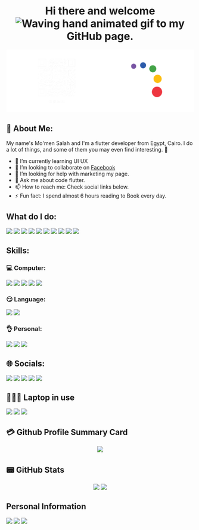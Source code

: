 
<h1 align="center"> 
  Hi there and welcome 
  <img src="https://raw.githubusercontent.com/nixin72/nixin72/master/wave.gif" 
     alt="Waving hand animated gif"
     height="45"
     width="45" />
  to my GitHub page.
</h1>
    
<img src="/backgrond.png">

## 💫 About Me:
My name's Mo'men Salah and I'm a flutter developer from Egypt, Cairo. I do a lot of things, and some of them you may even find interesting. 🤞
<!-- - 🔭 I’m currently working on ... -->
- 🌱 I’m currently learning UI UX
- 👯 I’m looking to collaborate on [Facebook](https://www.facebook.com/people/Artisan-Touch/61563443036247/) 
- 🤔 I’m looking for help with marketing my page.
- 💬 Ask me about code flutter.
- 📫 How to reach me: Check social links below.
- ⚡ Fun fact: I spend almost 6 hours reading to Book every day.


## What do I do:
<p>
  <img src="https://img.shields.io/badge/flutter-02569B?logo=flutter&logoColor=white&style=for-the-badge">
  <img src="https://img.shields.io/badge/dart-0175C2?logo=dart&logoColor=white&style=for-the-badge">
  <img src="https://img.shields.io/badge/firebase-DD2C00?logo=firebase&logoColor=white&style=for-the-badge">
  <img src="https://img.shields.io/badge/getx-8A2BE2?logo=getx&logoColor=white&style=for-the-badge">
  <img src="https://img.shields.io/badge/sqlite-003B57?logo=sqlite&logoColor=white&style=for-the-badge">
  <img src="https://img.shields.io/badge/python-3776AB?logo=python&logoColor=white&style=for-the-badge">
  <img src="https://img.shields.io/badge/c++-00599C?logo=cplusplus&logoColor=white&style=for-the-badge">
  <img src="https://img.shields.io/badge/html-E34F26?logo=html5&logoColor=white&style=for-the-badge">
  <img src="https://img.shields.io/badge/css-663399?logo=css&logoColor=white&style=for-the-badge">
  <img src="https://img.shields.io/badge/php-777BB4?logo=php&logoColor=white&style=for-the-badge">
  <!-- style =>  plastic  or  flat  or  flat-square  or  for-the-badge  or  social  -->
</p>

## Skills:
### 💻 Computer:
<p>
  <img src="https://img.shields.io/badge/Avid_internet_user-000000?style=for-the-badge&logoColor=white"/>
  <img src="https://img.shields.io/badge/Microsoft_Office-083FA6?logo=libreofficewriter&style=for-the-badge&logoColor=white"/>
  <img src="https://img.shields.io/badge/Adobe_Photoshop-50b2fd?style=for-the-badge&logoColor=white"/>
  <img src="https://img.shields.io/badge/Adobe_Illustrator-ff7c00?style=for-the-badge&logoColor=white"/>
  <img src="https://img.shields.io/badge/draw_io-CB6D30?style=for-the-badge&logo=libreofficedraw&logoColor=white"/> 
</p>

### 😏 Language:
<p>
  <img src="https://img.shields.io/badge/English-Good_Writing_&_conversational-333333?style=for-the-badge&logoColor=white"/>
  <img src="https://img.shields.io/badge/Arabic-Natives-333333?style=for-the-badge&logoColor=white"/>
</p>

### 👌 Personal:
<p>
  <img src="https://img.shields.io/badge/Attention_to_detail-333333?style=for-the-badge&logoColor=white"/>
  <img src="https://img.shields.io/badge/Efficiency-333333?style=for-the-badge&logoColor=white"/>
  <img src="https://img.shields.io/badge/Reliability-333333?style=for-the-badge&logoColor=white"/>
</p>

## 🌐 Socials:
[![](https://img.shields.io/badge/linkedin-0077B5?logo=linkedin&logoColor=white&style=for-the-badge)](https://www.linkedin.com/in/momen-salah-15584b283)
[![](https://img.shields.io/badge/stackoverflow-F58025?logo=stackoverflow&logoColor=white&style=for-the-badge)](https://stackoverflow.com/users/23034141/momen-salah)
[![](https://img.shields.io/badge/facebook-0866FF?logo=facebook&logoColor=white&style=for-the-badge)](https://www.facebook.com/momen.salah.503/)
[![](https://img.shields.io/badge/instagram-FF0069?logo=instagram&logoColor=white&style=for-the-badge)](https://www.instagram.com/momensalah919[/)
[![](https://img.shields.io/badge/whatsapp-25D366?logo=whatsapp&logoColor=white&style=for-the-badge)](https://api.whatsapp.com/send/?phone=201114613845&text&type=phone_number&app_absent=0)

## 👨🏻‍💻 Laptop in use
<!-- ## 👨🏻‍💻 Laptop in use & Favorite Terminal -->
<p>
  <img src="https://img.shields.io/badge/HP-ProBook_450_G5-333333?style=for-the-badge&logo=hp&logoColor=white"/> 
  <img src="https://img.shields.io/badge/Windows_10_Pro-000000?style=for-the-badge&logo=Windows_10&logoColor=white"/> 
  <img src="https://img.shields.io/badge/core_i5-000000?style=for-the-badge&logo=intel&logoColor=white"/>
</p>

<!-- ## 🛒 Apps on Store -->

## 💳 Github Profile Summary Card
<p align="center">
  <img src="https://github-profile-summary-cards.vercel.app/api/cards/profile-details?username=MemoSala&theme=vue"/>
</p>

## 📟 GitHub Stats
<p align="center">
	<img width="47%" src="https://github-readme-stats.vercel.app/api?username=MemoSala&show_icons=true&theme=vue" />
	<img width="50%" src="https://github-readme-streak-stats.herokuapp.com/?user=MemoSala&theme=vue" />
</p>

## Personal Information
<img src="https://img.shields.io/badge/Date_of_birth:-18_April_2002-333333?style=for-the-badge"/>
<img src="https://img.shields.io/badge/Marital_status:-single-333333?style=for-the-badge"/>
<img src="https://img.shields.io/badge/Military-Postponed-333333?style=for-the-badge"/>

